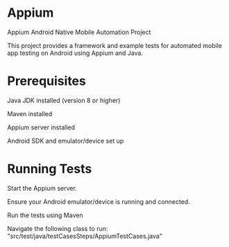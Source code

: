 # Appium

Appium Android Native Mobile Automation Project

This project provides a framework and example tests for automated mobile app testing on Android using Appium and Java.

# Prerequisites
Java JDK installed (version 8 or higher)

Maven installed

Appium server installed

Android SDK and emulator/device set up

# Running Tests
Start the Appium server.

Ensure your Android emulator/device is running and connected.

Run the tests using Maven

Navigate the following class to run: "src/test/java/testCasesSteps/AppiumTestCases.java"
